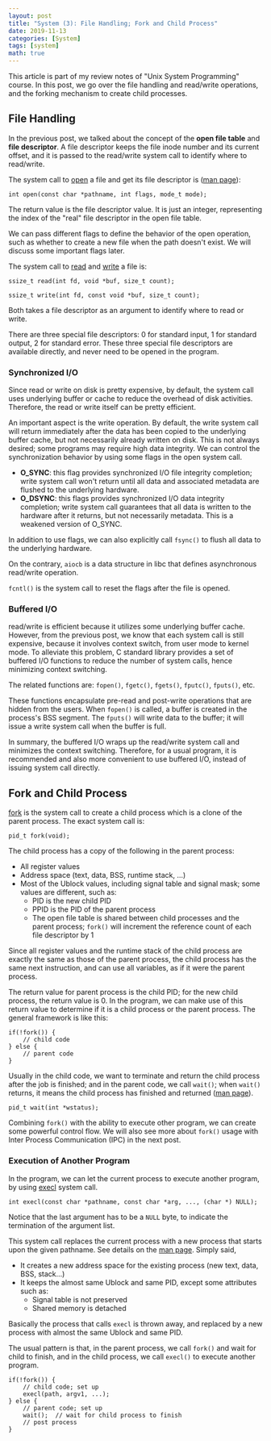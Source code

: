 ```yaml
---
layout: post
title: "System (3): File Handling; Fork and Child Process"
date: 2019-11-13
categories: [System]
tags: [system]
math: true
---
```


This article is part of my review notes of "Unix System Programming" course. In this post, we go over the file handling and read/write operations, and the forking mechanism to create child processes.

## File Handling

In the previous post, we talked about the concept of the **open file table** and **file descriptor**. A file descriptor keeps the file inode number and its current offset, and it is passed to the read/write system call to identify where to read/write.

The system call to [open](http://man7.org/linux/man-pages/man2/open.2.html) a file and get its file descriptor is ([man page](http://man7.org/linux/man-pages/man2/open.2.html)):

```int open(const char *pathname, int flags, mode_t mode);```

The return value is the file descriptor value. It is just an integer, representing the index of the "real" file descriptor in the open file table.

We can pass different flags to define the behavior of the open operation, such as whether to create a new file when the path doesn't exist. We will discuss some important flags later.

The system call to [read](http://man7.org/linux/man-pages/man2/read.2.html) and [write](http://man7.org/linux/man-pages/man2/write.2.html) a file is:

```ssize_t read(int fd, void *buf, size_t count);```

```ssize_t write(int fd, const void *buf, size_t count);```

Both takes a file descriptor as an argument to identify where to read or write.

There are three special file descriptors: $0$ for standard input, $1$ for standard output, $2$ for standard error. These three special file descriptors are available directly, and never need to be opened in the program.

### Synchronized I/O

Since read or write on disk is pretty expensive, by default, the system call uses underlying buffer or cache to reduce the overhead of disk activities. Therefore, the read or write itself can be pretty efficient.

An important aspect is the write operation. By default, the write system call will return immediately after the data has been copied to the underlying buffer cache, but not necessarily already written on disk. This is not always desired; some programs may require high data integrity. We can control the synchronization behavior by using some flags in the open system call.

* **O_SYNC**: this flag provides synchronized I/O file integrity completion; write system call won't return until all data and associated metadata are flushed to the underlying hardware.
* **O_DSYNC**: this flags provides synchronized I/O data integrity completion; write system call guarantees that all data is written to the hardware after it returns, but not necessarily metadata. This is a weakened version of O_SYNC.

In addition to use flags, we can also explicitly call `fsync()` to flush all data to the underlying hardware.

On the contrary, `aiocb` is a data structure in libc that defines asynchronous read/write operation.

`fcntl()` is the system call to reset the flags after the file is opened.

### Buffered I/O

read/write is efficient because it utilizes some underlying buffer cache. However, from the previous post, we know that each system call is still expensive, because it involves context switch, from user mode to kernel mode. To alleviate this problem, C standard library provides a set of buffered I/O functions to reduce the number of system calls, hence minimizing context switching.

The related functions are: `fopen()`, `fgetc()`, `fgets()`, `fputc()`, `fputs()`, etc.

These functions encapsulate pre-read and post-write operations that are hidden from the users. When `fopen()` is called, a buffer is created in the process's BSS segment. The `fputs()` will write data to the buffer; it will issue a write system call when the buffer is full.

In summary, the buffered I/O wraps up the read/write system call and minimizes the context switching. Therefore, for a usual program, it is recommended and also more convenient to use buffered I/O, instead of issuing system call directly.

## Fork and Child Process

[fork](http://man7.org/linux/man-pages/man2/fork.2.html) is the system call to create a child process which is a clone of the parent process. The exact system call is:

```pid_t fork(void);```

The child process has a copy of the following in the parent process:
* All register values
* Address space (text, data, BSS, runtime stack, ...)
* Most of the Ublock values, including signal table and signal mask; some values are different, such as:
  * PID is the new child PID
  * PPID is the PID of the parent process
  * The open file table is shared between child processes and the parent process; `fork()` will increment the reference count of each file descriptor by $1$

Since all register values and the runtime stack of the child process are exactly the same as those of the parent process, the child process has the same next instruction, and can use all variables, as if it were the parent process.

The return value for parent process is the child PID; for the new child process, the return value is $0$. In the program, we can make use of this return value to determine if it is a child process or the parent process. The general framework is like this:

```
if(!fork()) {
    // child code
} else {
    // parent code
}
```

Usually in the child code, we want to terminate and return the child process after the job is finished; and in the parent code, we call `wait()`; when `wait()` returns, it means the child process has finished and returned ([man page](http://man7.org/linux/man-pages/man2/waitid.2.html)).

```pid_t wait(int *wstatus);```

Combining `fork()` with the ability to execute other program, we can create some powerful control flow. We will also see more about `fork()` usage with Inter Process Communication (IPC) in the next post.

### Execution of Another Program

In the program, we can let the current process to execute another program, by using [execl](http://man7.org/linux/man-pages/man3/exec.3.html) system call.

```int execl(const char *pathname, const char *arg, ..., (char *) NULL);```

Notice that the last argument has to be a `NULL` byte, to indicate the termination of the argument list.

This system call replaces the current process with a new process that starts upon the given pathname. See details on the [man page](http://man7.org/linux/man-pages/man2/execve.2.html). Simply said,
* It creates a new address space for the existing process (new text, data, BSS, stack...)
* It keeps the almost same Ublock and same PID, except some attributes such as:
  * Signal table is not preserved
  * Shared memory is detached

Basically the process that calls `execl` is thrown away, and replaced by a new process with almost the same Ublock and same PID.

The usual pattern is that, in the parent process, we call `fork()` and wait for child to finish, and in the child process, we call `execl()` to execute another program.

```
if(!fork()) {
    // child code; set up
    execl(path, argv1, ...);
} else {
    // parent code; set up
    wait();  // wait for child process to finish
    // post process
}
```
